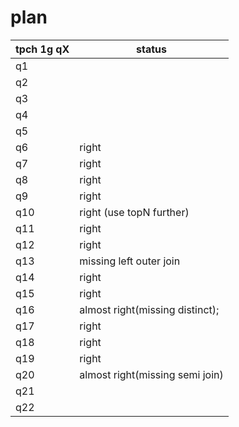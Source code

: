 # plan

| tpch 1g qX | status                          |
|------------|---------------------------------|
| q1         |                                 |
| q2         |                                 |
| q3         |                                 |
| q4         |                                 |
| q5         |                                 |
| q6         | right                           |
| q7         | right                           |
| q8         | right                           |
| q9         | right                           |
| q10        | right (use topN further)        |
| q11        | right                           |
| q12        | right                           |
| q13        | missing left outer join         |
| q14        | right                           |
| q15        | right                           |
| q16        | almost right(missing distinct); |
| q17        | right                           |
| q18        | right                           |
| q19        | right                           |
| q20        | almost right(missing semi join) |
| q21        |                                 |
| q22        |                                 |